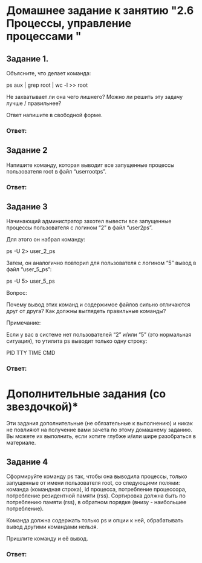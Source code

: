 # Домашнее задание к занятию "2.6 Процессы, управление процессами "


## Задание 1.
Объясните, что делает команда:

ps aux | grep root | wc -l >> root

Не захватывает ли она чего лишнего? Можно ли решить эту задачу лучше / правильнее?

Ответ напишите в свободной форме.

### Ответ: 


## Задание 2
Напишите команду, которая выводит все запущенные процессы пользователя root в файл “userrootps”.

### Ответ: 


## Задание 3
Начинающий администратор захотел вывести все запущенные процессы пользователя с логином “2” в файл “user2ps”.

Для этого он набрал команду:

ps -U 2> user_2_ps

Затем, он аналогично повторил для пользователя с логином “5” вывод в файл “user_5_ps”:

ps -U 5> user_5_ps

Вопрос:

Почему вывод этих команд и содержимое файлов сильно отличаются друг от друга? Как должны выглядеть правильные команды?

Примечание:

Если у вас в системе нет пользователей “2” и/или “5” (это нормальная ситуация), то утилита ps выводит только одну строку:

PID TTY TIME CMD

### Ответ: 


# Дополнительные задания (со звездочкой)*

Эти задания дополнительные (не обязательные к выполнению) и никак не повлияют на получение вами зачета по этому домашнему заданию. Вы можете их выполнить, если хотите глубже и/или шире разобраться в материале.

## Задание 4
Сформируйте команду ps так, чтобы она выводила процессы, только запущенные от имени пользователя root, со следующими полями: команда (командная строка), id процесса, потребление процессора, потребление резидентной памяти (rss). Сортировка должна быть по потреблению памяти (rss), в обратном порядке (внизу - наибольшее потребление).

Команда должна содержать только ps и опции к ней, обрабатывать вывод другими командами нельзя.

Пришлите команду и её вывод.



### Ответ: 


